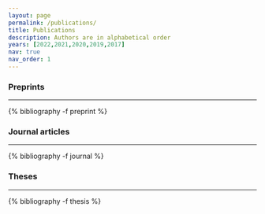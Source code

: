 ```yaml
---
layout: page
permalink: /publications/
title: Publications
description: Authors are in alphabetical order
years: [2022,2021,2020,2019,2017]
nav: true
nav_order: 1
---
```

<!-- _pages/publications.md -->



<div class="publications">

<h3 style="margin-top= 2rem; margin-bottom= 1rem;">Preprints</h3> 
<hr style="color = var(--global-text-color); height=1px; margin-bottom= 1rem;">
{% bibliography -f preprint %}

<h3 style="margin-bottom= 1rem;">Journal articles</h3>
<hr style="color = var(--global-text-color); height=1px; margin-bottom= 1rem;">
{% bibliography -f journal %}

<h3 style="margin-bottom= 2rem;">Theses</h3>
<hr style="color = var(--global-text-color); height=1px; margin-bottom= 1rem;">
{% bibliography -f thesis %}

</div>


